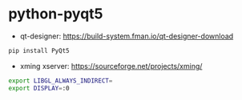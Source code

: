 # python-pyqt5

- qt-designer: https://build-system.fman.io/qt-designer-download
```bash
pip install PyQt5
```

- xming xserver: https://sourceforge.net/projects/xming/
```bash
export LIBGL_ALWAYS_INDIRECT=
export DISPLAY=:0
```

